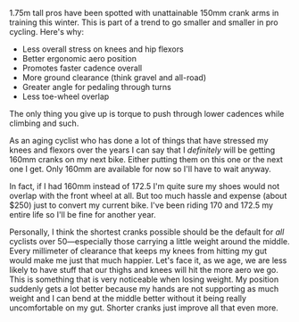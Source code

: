 1.75m tall pros have been spotted with unattainable 150mm crank arms in training this winter. This is part of a trend to go smaller and smaller in pro cycling. Here's why:

- Less overall stress on knees and hip flexors
- Better ergonomic aero position
- Promotes faster cadence overall
- More ground clearance (think gravel and all-road)
- Greater angle for pedaling through turns
- Less toe-wheel overlap

The only thing you give up is torque to push through lower cadences while climbing and such.

As an aging cyclist who has done a lot of things that have stressed my knees and flexors over the years I can say that I _definitely_ will be getting 160mm cranks on my next bike. Either putting them on this one or the next one I get. Only 160mm are available for now so I'll have to wait anyway.

In fact, if I had 160mm instead of 172.5 I'm quite sure my shoes would not overlap with the front wheel at all. But too much hassle and expense (about $250) just to convert my current bike. I've been riding 170 and 172.5 my entire life so I'll be fine for another year.

Personally, I think the shortest cranks possible should be the default for _all_ cyclists over 50—especially those carrying a little weight around the middle. Every millimeter of clearance that keeps my knees from hitting my gut would make me just that much happier. Let's face it, as we age, we are less likely to have stuff that our thighs and knees will hit the more aero we go. This is something that is very noticeable when losing weight. My position suddenly gets a lot better because my hands are not supporting as much weight and I can bend at the middle better without it being really uncomfortable on my gut. Shorter cranks just improve all that even more.